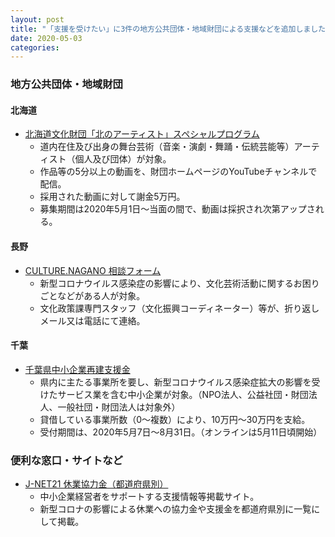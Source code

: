 ```yaml
---
layout: post
title: "「支援を受けたい」に3件の地方公共団体・地域財団による支援などを追加しました"
date: 2020-05-03
categories:
---
```


### 地方公共団体・地域財団
#### 北海道
* [北海道文化財団「北のアーティスト」スペシャルプログラム](https://haf.jp/news.php?n=145&fbclid=IwAR2_IbETDnniF4oby9yO1krKIseWChWLEWYn8WFtrLdbMSL43NbezV5070U)
	* 道内在住及び出身の舞台芸術（音楽・演劇・舞踊・伝統芸能等）アーティスト（個人及び団体）が対象。
	* 作品等の5分以上の動画を、財団ホームページのYouTubeチャンネルで配信。
	* 採用された動画に対して謝金5万円。
	* 募集期間は2020年5月1日〜当面の間で、動画は採択され次第アップされる。

#### 長野
* [	CULTURE.NAGANO 相談フォーム](https://www.culture.nagano.jp/inquiry/)
	* 新型コロナウイルス感染症の影響により、文化芸術活動に関するお困りごとなどがある人が対象。
	* 文化政策課専門スタッフ（文化振興コーディネーター）等が、折り返しメール又は電話にて連絡。

#### 千葉
* [千葉県中小企業再建支援金](https://www.chiba-shienkin.com)
	* 県内に主たる事業所を要し、新型コロナウイルス感染症拡大の影響を受けたサービス業を含む中小企業が対象。（NPO法人、公益社団・財団法人、一般社団・財団法人は対象外）
	* 貸借している事業所数（0〜複数）により、10万円〜30万円を支給。
	* 受付期間は、2020年5月7日〜8月31日。（オンラインは5月11日頃開始）

### 便利な窓口・サイトなど
* [J-NET21 休業協力金（都道府県別）](https://j-net21.smrj.go.jp/support/kyugyo.html)
	* 中小企業経営者をサポートする支援情報等掲載サイト。
	* 新型コロナの影響による休業への協力金や支援金を都道府県別に一覧にして掲載。